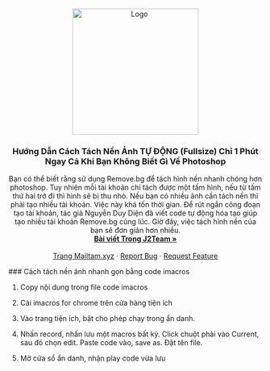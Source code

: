<!-- PROJECT LOGO -->
<br />
<p align="center">
  <a href="https://github.com/ddien/tach-nen-anh-auto-imacros">
    <img src="https://www.remove.bg/images/remove_image_background.jpg" alt="Logo" width="250" >
  </a>

  <h3 align="center">Hướng Dẫn Cách Tách Nền Ảnh TỰ ĐỘNG (Fullsize) Chỉ 1 Phút Ngay Cả Khi Bạn Không Biết Gì Về Photoshop
</h3>

  <p align="center">
    Bạn có thể biết rằng sử dụng Remove.bg để tách hình nền nhanh chóng hơn photoshop. Tuy nhiên mỗi tài khoản chỉ tách được một tấm hình, nếu từ tấm thứ hai trở đi thì hình sẽ bị thu nhỏ. Nếu bạn có nhiều ảnh cần tách nền thì phải tạo nhiều tài khoản. Việc này khá tốn thời gian. Để rút ngắn công đoạn tạo tài khoản, tác giả Nguyễn Duy Diện đã viết code tự động hóa tạo giúp tạo nhiều tài khoản Remove.bg cùng lúc. Giờ đây, việc tách hình nền của bạn sẽ đơn giản hơn nhiều.
    <br />
    <a href="https://www.facebook.com/1184939841838134/"><strong>Bài viết Trong J2Team »</strong></a>
    <br />
    <br />
    <a href="http://mailtam.xyz">Trang Mailtam.xyz</a>
    ·
    <a href="https://github.com/ddien/tach-nen-anh-auto-imacros/issues">Report Bug</a>
    ·
    <a href="https://github.com/ddien/tach-nen-anh-auto-imacros/issues">Request Feature</a>
  </p>
  </p>
 </p>
### Cách tách nền ảnh nhanh gọn bằng code imacros

1. Copy nội dung trong file code imacros

2. Cài imacros for chrome trên cửa hàng tiện ích

3. Vào trang tiện ích, bật cho phép chạy trong ẩn danh.

4. Nhấn record, nhấn lưu một macros bất kỳ. Click chuột phải vào Current, sau đó chọn edit. Paste code vào, save as. Đặt tên file.

5. Mở cửa sổ ẩn danh, nhận play code vừa lưu

